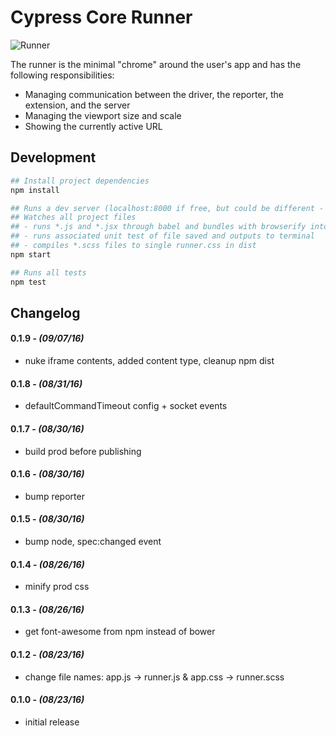 # Cypress Core Runner

![Runner](https://cloud.githubusercontent.com/assets/1157043/17947042/e9352ae2-6a18-11e6-85af-3670c7cfba03.png)

The runner is the minimal "chrome" around the user's app and has the following responsibilities:

- Managing communication between the driver, the reporter, the extension, and the server
- Managing the viewport size and scale
- Showing the currently active URL

## Development

```bash
## Install project dependencies
npm install
```

```bash
## Runs a dev server (localhost:8000 if free, but could be different - check the output in the console)
## Watches all project files
## - runs *.js and *.jsx through babel and bundles with browserify into single runner.js in dist
## - runs associated unit test of file saved and outputs to terminal
## - compiles *.scss files to single runner.css in dist
npm start
```

```bash
## Runs all tests
npm test
```

## Changelog

#### 0.1.9 - *(09/07/16)*
- nuke iframe contents, added content type, cleanup npm dist

#### 0.1.8 - *(08/31/16)*
- defaultCommandTimeout config + socket events

#### 0.1.7 - *(08/30/16)*
- build prod before publishing

#### 0.1.6 - *(08/30/16)*
- bump reporter

#### 0.1.5 - *(08/30/16)*
- bump node, spec:changed event

#### 0.1.4 - *(08/26/16)*
- minify prod css

#### 0.1.3 - *(08/26/16)*
- get font-awesome from npm instead of bower

#### 0.1.2 - *(08/23/16)*
- change file names: app.js -> runner.js & app.css -> runner.scss

#### 0.1.0 - *(08/23/16)*
- initial release
